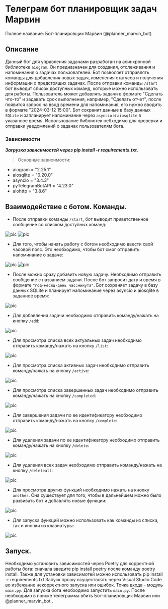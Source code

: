 # Телеграм бот планировщик задач Марвин 

Полное название: Бот-планировщик Марвин (@planner_marvin_bot)

## Описание

Данный бот для управления задачами разработан на асинхронной библиотеке `aiogram`. Он предназначен для создания, отслеживания и напоминания о задачах пользователей. Бот позволяет отправлять команды для добавления новых задач, изменения статусов и получения информации о предстоящих задачах. После отправки команды `/start` бот выводит список доступных команд, которые можно использовать для работы. Пользователь может добавлять задачи в формате "Сделать что-то" и задавать срок выполнения, например, "Сделать отчет", после появится запрос на ввод времени для напоминания, его нужно вводить в формате "2024-03-12 15:00". Бот сохранит данные в базу данных `SQLite` и запланирует напоминание через `asyncio` и `aiosqlite` в указанное время. Использование библиотек небходимо для проверки и отправки уведомлений о задачах пользователям бота.

### Зависимости
***Загрузка зависимостей через pip install -r requirements.txt.***

>Основные зависимости:
- aiogram = "2.25.1"
- aiosqlite = "0.20.0"
- asyncio = "3.4.3"
- pyTelegramBotAPI = "4.23.0"
- aiohttp = "3.8.6"

## Взаимодействие с ботом. Команды.

- После отправки команды `/start`, бот выводит приветственное сообщение со списком доступных команд:

![pic](./screenshots/start.jpg)
![pic](./screenshots/start2.jpg)

- Для того, чтобы начать работу с ботом необходимо ввести свой часовой пояс. Это необходимо, чтобы бот смог отправить напоминание о задаче:

![pic](./screenshots/start2.jpg)
![pic](./screenshots/timezone.jpg)

- После можно сразу добавить новую задачу. Необходимо отправить сообщение с названием задачи. После бот запросит дату и время в формате `"год-месяц-день час:минута"`. Бот сохраняет задачу в базу данных SQLite и планирует напоминание через asyncio и aiosqlite в заданное время:

![pic](./screenshots/add.jpg)

- Для добавления задачи необходимо отправить команду/нажать на кнопку  `/add`:

![pic](./screenshots/simple_add.jpg)

- Для просмотра списка всех актуальных задач необходимо отправить команду/нажать на кнопку `/list`:

![pic](./screenshots/list.jpg)

- Для просмотра списка активных задач необходимо отправить команду/нажать на кнопку `/active`:

![pic](./screenshots/active.jpg)

- Для просмотра списка завершенных задач необходимо отправить команду/нажать на кнопку `/completed`:

![pic](./screenshots/completed.jpg)

- Для завершения задачи по ее идентификатору необходимо отправить команду/нажать на кнопку `/complete`:

![pic](./screenshots/complete.jpg)

- Для удаления задачи по ее идентификатору необходимо отправить команду/нажать на кнопку `/delete`:

![pic](./screenshots/delete.jpg)

- Для удаления всех задач необходимо отправить команду/нажать на кнопку `/deleteall`:

![pic](./screenshots/deleteall.jpg)

- Для просмотра других функций необходимо нажать на кнопку `another`. Она существует для того, чтобы в дальнейшем можно было развивать бот и добавлять новые функции:

![pic](./screenshots/another.jpg)

- Для запуска функций можно использовать как команды из списка, так и кнопки из клавиатуры:

![pic](./screenshots/keyboards.jpg)

## Запуск.
Необходимо установить зависимостей через Poetry для корректной работы бота: сначала введите pip install poetry после команду poetry install. 
Также для установки зависимотей можно использовать pip install -r requirements.txt
Запуск прошу осуществлять через Visual Studio Code во избежание некорректного запуска или ошибок.
Точка входа - модуль `main.py`. Для запуска бота необходимо запустить `main.py`.
После необходимо в поиске телеграмма вбить Бот-планировщик Марвин или @planner_marvin_bot .
